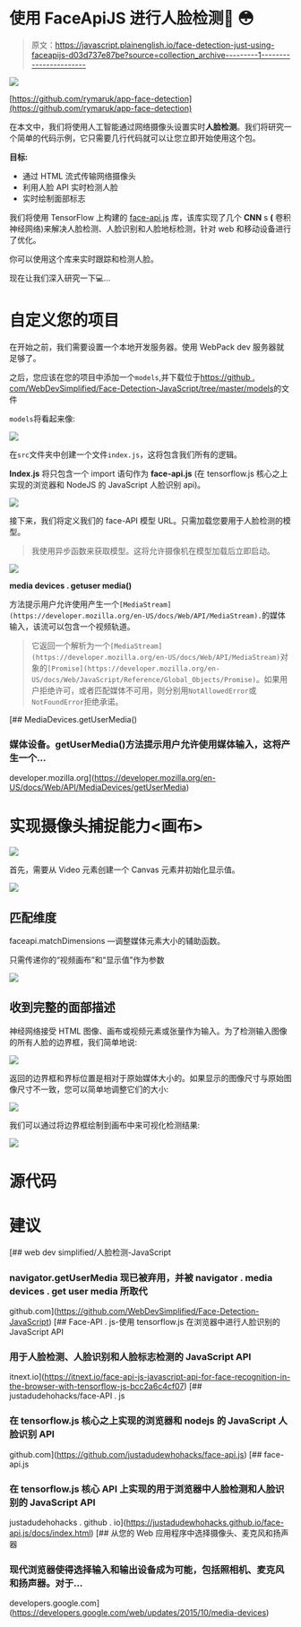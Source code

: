 # 使用 FaceApiJS 进行人脸检测📣 😳

> 原文：<https://javascript.plainenglish.io/face-detection-just-using-faceapijs-d03d737e87be?source=collection_archive---------1----------------------->

![](img/5a2f8c4ded17b9eb7353eb1e8066ccb7.png)

[https://github.com/rymaruk/app-face-detection](https://github.com/rymaruk/app-face-detection)

在本文中，我们将使用人工智能通过网络摄像头设置实时**人脸检测**。我们将研究一个简单的代码示例，它只需要几行代码就可以让您立即开始使用这个包。

**目标:**

*   通过 HTML 流式传输网络摄像头
*   利用人脸 API 实时检测人脸
*   实时绘制面部标志

我们将使用 TensorFlow 上构建的 [face-api.js](https://github.com/justadudewhohacks/face-api.js/) 库，该库实现了几个 **CNN** s **(** 卷积神经网络)来解决人脸检测、人脸识别和人脸地标检测，针对 web 和移动设备进行了优化。

你可以使用这个库来实时跟踪和检测人脸。

现在让我们深入研究一下💻…

# 自定义您的项目

在开始之前，我们需要设置一个本地开发服务器。使用 WebPack dev 服务器就足够了。

之后，您应该在您的项目中添加一个`models`,并下载位于[https://github . com/WebDevSimplified/Face-Detection-JavaScript/tree/master/models](https://github.com/WebDevSimplified/Face-Detection-JavaScript/tree/master/models)的文件

`models`将看起来像:

![](img/91692ba67124bee42c1fd9477db56497.png)

在`src`文件夹中创建一个文件`index.js`，这将包含我们所有的逻辑。

**Index.js** 将只包含一个 import 语句作为 **face-api.js** (在 tensorflow.js 核心之上实现的浏览器和 NodeJS 的 JavaScript 人脸识别 api)。

![](img/9788e2623bd540d73dd76efd02e6a30e.png)

接下来，我们将定义我们的 face-API 模型 URL。只需加载您要用于人脸检测的模型。

> 我使用异步函数来获取模型。这将允许摄像机在模型加载后立即启动。

![](img/d2460b07710524f0bbfaa5ee359a8ea4.png)

**media devices . getuser media()**

方法提示用户允许使用产生一个`[MediaStream](https://developer.mozilla.org/en-US/docs/Web/API/MediaStream).`的媒体输入，该流可以包含一个视频轨道。

> 它返回一个解析为一个`[MediaStream](https://developer.mozilla.org/en-US/docs/Web/API/MediaStream)`对象的`[Promise](https://developer.mozilla.org/en-US/docs/Web/JavaScript/Reference/Global_Objects/Promise)`。如果用户拒绝许可，或者匹配媒体不可用，则分别用`NotAllowedError`或`NotFoundError`拒绝承诺。

[](https://developer.mozilla.org/en-US/docs/Web/API/MediaDevices/getUserMedia) [## MediaDevices.getUserMedia()

### 媒体设备。getUserMedia()方法提示用户允许使用媒体输入，这将产生一个…

developer.mozilla.org](https://developer.mozilla.org/en-US/docs/Web/API/MediaDevices/getUserMedia) 

# **实现摄像头捕捉能力<画布>**

![](img/d833fc7bee02295fc3c03edd71002c6a.png)

首先，需要从 Video 元素创建一个 Canvas 元素并初始化显示值。

![](img/d6d746850241b1f97036dbc88596ecf8.png)

## 匹配维度

faceapi.matchDimensions —调整媒体元素大小的辅助函数。

只需传递你的“视频画布”和“显示值”作为参数

![](img/5c416bdeec0cd2b9ad61ae9d34ff8407.png)

## 收到完整的面部描述

神经网络接受 HTML 图像、画布或视频元素或张量作为输入。为了检测输入图像的所有人脸的边界框，我们简单地说:

![](img/64299df6aa8925233f3e322bde0fda4d.png)

返回的边界框和界标位置是相对于原始媒体大小的。如果显示的图像尺寸与原始图像尺寸不一致，您可以简单地调整它们的大小:

![](img/5a7da7027a5df34c920544b72cb7f5a0.png)

我们可以通过将边界框绘制到画布中来可视化检测结果:

![](img/d0e515017a2e354a20dc37a59dcfb907.png)

# 源代码

# **建议**

[](https://github.com/WebDevSimplified/Face-Detection-JavaScript) [## web dev simplified/人脸检测-JavaScript

### navigator.getUserMedia 现已被弃用，并被 navigator . media devices . get user media 所取代

github.com](https://github.com/WebDevSimplified/Face-Detection-JavaScript) [](https://itnext.io/face-api-js-javascript-api-for-face-recognition-in-the-browser-with-tensorflow-js-bcc2a6c4cf07) [## Face-API . js-使用 tensorflow.js 在浏览器中进行人脸识别的 JavaScript API

### 用于人脸检测、人脸识别和人脸标志检测的 JavaScript API

itnext.io](https://itnext.io/face-api-js-javascript-api-for-face-recognition-in-the-browser-with-tensorflow-js-bcc2a6c4cf07) [](https://github.com/justadudewhohacks/face-api.js) [## justadudehohacks/face-API . js

### 在 tensorflow.js 核心之上实现的浏览器和 nodejs 的 JavaScript 人脸识别 API

github.com](https://github.com/justadudewhohacks/face-api.js) [](https://justadudewhohacks.github.io/face-api.js/docs/index.html) [## face-api.js

### 在 tensorflow.js 核心 API 上实现的用于浏览器中人脸检测和人脸识别的 JavaScript API

justadudehohacks . github . io](https://justadudewhohacks.github.io/face-api.js/docs/index.html) [](https://developers.google.com/web/updates/2015/10/media-devices) [## 从您的 Web 应用程序中选择摄像头、麦克风和扬声器

### 现代浏览器使得选择输入和输出设备成为可能，包括照相机、麦克风和扬声器。对于…

developers.google.com](https://developers.google.com/web/updates/2015/10/media-devices)